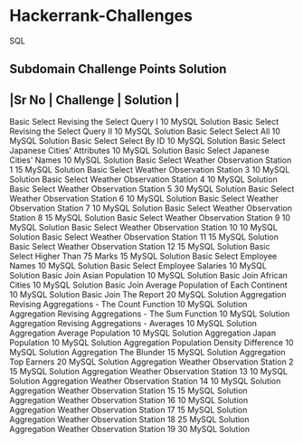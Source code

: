 # Hackerrank-Challenges

SQL

Subdomain	Challenge	Points	Solution
----------------------------------------------------------------------
|Sr No |                 Challenge         |            Solution      |  
----------------------------------------------------------------------
Basic Select	Revising the Select Query I	10	MySQL Solution
Basic Select	Revising the Select Query II	10	MySQL Solution
Basic Select	Select All	10	MySQL Solution
Basic Select	Select By ID	10	MySQL Solution
Basic Select	Japanese Cities' Attributes	10	MySQL Solution
Basic Select	Japanese Cities' Names	10	MySQL Solution
Basic Select	Weather Observation Station 1	15	MySQL Solution
Basic Select	Weather Observation Station 3	10	MySQL Solution
Basic Select	Weather Observation Station 4	10	MySQL Solution
Basic Select	Weather Observation Station 5	30	MySQL Solution
Basic Select	Weather Observation Station 6	10	MySQL Solution
Basic Select	Weather Observation Station 7	10	MySQL Solution
Basic Select	Weather Observation Station 8	15	MySQL Solution
Basic Select	Weather Observation Station 9	10	MySQL Solution
Basic Select	Weather Observation Station 10	10	MySQL Solution
Basic Select	Weather Observation Station 11	15	MySQL Solution
Basic Select	Weather Observation Station 12	15	MySQL Solution
Basic Select	Higher Than 75 Marks	15	MySQL Solution
Basic Select	Employee Names	10	MySQL Solution
Basic Select	Employee Salaries	10	MySQL Solution
Basic Join	Asian Population	10	MySQL Solution
Basic Join	African Cities	10	MySQL Solution
Basic Join	Average Population of Each Continent	10	MySQL Solution
Basic Join	The Report	20	MySQL Solution
Aggregation	Revising Aggregations - The Count Function	10	MySQL Solution
Aggregation	Revising Aggregations - The Sum Function	10	MySQL Solution
Aggregation	Revising Aggregations - Averages	10	MySQL Solution
Aggregation	Average Population	10	MySQL Solution
Aggregation	Japan Population	10	MySQL Solution
Aggregation	Population Density Difference	10	MySQL Solution
Aggregation	The Blunder	15	MySQL Solution
Aggregation	Top Earners	20	MySQL Solution
Aggregation	Weather Observation Station 2	15	MySQL Solution
Aggregation	Weather Observation Station 13	10	MySQL Solution
Aggregation	Weather Observation Station 14	10	MySQL Solution
Aggregation	Weather Observation Station 15	15	MySQL Solution
Aggregation	Weather Observation Station 16	10	MySQL Solution
Aggregation	Weather Observation Station 17	15	MySQL Solution
Aggregation	Weather Observation Station 18	25	MySQL Solution
Aggregation	Weather Observation Station 19	30	MySQL Solution
